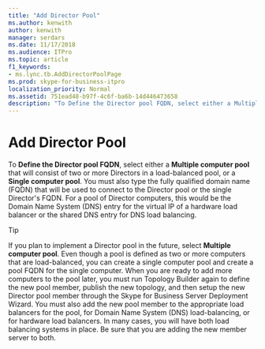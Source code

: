 ```yaml
---
title: "Add Director Pool"
ms.author: kenwith
author: kenwith
manager: serdars
ms.date: 11/17/2018
ms.audience: ITPro
ms.topic: article
f1_keywords:
- ms.lync.tb.AddDirectorPoolPage
ms.prod: skype-for-business-itpro
localization_priority: Normal
ms.assetid: 751ead48-b97f-4c6f-ba6b-14d446473658
description: "To Define the Director pool FQDN, select either a Multiple computer pool that will consist of two or more Directors in a load-balanced pool, or a Single computer pool. You must also type the fully qualified domain name (FQDN) that will be used to connect to the Director pool or the single Director's FQDN. For a pool of Director computers, this would be the Domain Name System (DNS) entry for the virtual IP of a hardware load balancer or the shared DNS entry for DNS load balancing."
---
```


# Add Director Pool
 
To **Define the Director pool FQDN**, select either a **Multiple computer pool** that will consist of two or more Directors in a load-balanced pool, or a **Single computer pool**. You must also type the fully qualified domain name (FQDN) that will be used to connect to the Director pool or the single Director's FQDN. For a pool of Director computers, this would be the Domain Name System (DNS) entry for the virtual IP of a hardware load balancer or the shared DNS entry for DNS load balancing.
  
> [!TIP]
> If you plan to implement a Director pool in the future, select **Multiple computer pool**. Even though a pool is defined as two or more computers that are load-balanced, you can create a single computer pool and create a pool FQDN for the single computer. When you are ready to add more computers to the pool later, you must run Topology Builder again to define the new pool member, publish the new topology, and then setup the new Director pool member through the Skype for Business Server Deployment Wizard. You must also add the new pool member to the appropriate load balancers for the pool, for Domain Name System (DNS) load-balancing, or for hardware load balancers. In many cases, you will have both load balancing systems in place. Be sure that you are adding the new member server to both. 
  

